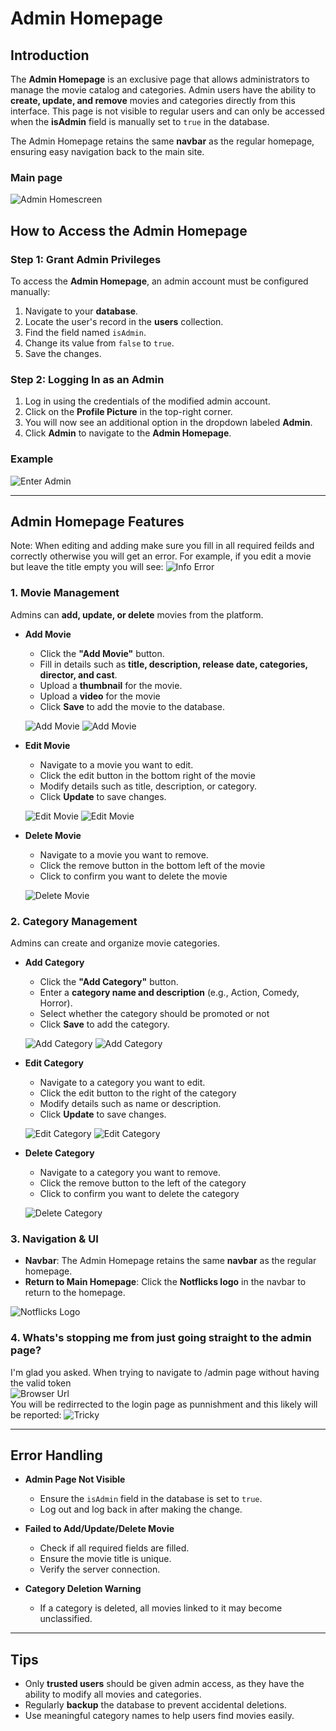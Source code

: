 # Admin Homepage

## Introduction

The **Admin Homepage** is an exclusive page that allows administrators to manage the movie catalog and categories. Admin users have the ability to **create, update, and remove** movies and categories directly from this interface. This page is not visible to regular users and can only be accessed when the **isAdmin** field is manually set to `true` in the database.

The Admin Homepage retains the same **navbar** as the regular homepage, ensuring easy navigation back to the main site.

### Main page
![Admin Homescreen](./Screenshots/web_admin_homescreen.png)

## How to Access the Admin Homepage

### Step 1: Grant Admin Privileges
To access the **Admin Homepage**, an admin account must be configured manually:
1. Navigate to your **database**.
2. Locate the user's record in the **users** collection.
3. Find the field named `isAdmin`.
4. Change its value from `false` to `true`.
5. Save the changes.

### Step 2: Logging In as an Admin
1. Log in using the credentials of the modified admin account.
2. Click on the **Profile Picture** in the top-right corner.
3. You will now see an additional option in the dropdown labeled **Admin**.
4. Click **Admin** to navigate to the **Admin Homepage**.

### Example
![Enter Admin](./Screenshots/web_enter_admin.png)

---

## Admin Homepage Features
Note: When editing and adding make sure you fill in all required feilds and correctly otherwise you will get an error. For example, if you edit a movie but leave the title empty you will see:
![Info Error](./Screenshots/web_info_error.png)

### 1. **Movie Management**
Admins can **add, update, or delete** movies from the platform.

- **Add Movie**  
  - Click the **"Add Movie"** button.
  - Fill in details such as **title, description, release date, categories, director, and cast**.
  - Upload a **thumbnail** for the movie.
  - Upload a **video** for the movie
  - Click **Save** to add the movie to the database.

  ![Add Movie](./Screenshots/web_add_movie1.png)
  ![Add Movie](./Screenshots/web_add_movie2.png)

- **Edit Movie**  
  - Navigate to a movie you want to edit.
  - Click the edit button in the bottom right of the movie
  - Modify details such as title, description, or category.
  - Click **Update** to save changes.

  ![Edit Movie](./Screenshots/web_edit_movie1.png)
  ![Edit Movie](./Screenshots/web_edit_movie2.png)

- **Delete Movie**  
  - Navigate to a movie you want to remove.
  - Click the remove button in the bottom left of the movie
  - Click to confirm you want to delete the movie

  ![Delete Movie](./Screenshots/web_delete_movie.png)

### 2. **Category Management**
Admins can create and organize movie categories.

- **Add Category**  
  - Click the **"Add Category"** button.
  - Enter a **category name and description** (e.g., Action, Comedy, Horror).
  - Select whether the category should be promoted or not
  - Click **Save** to add the category.

  ![Add Category](./Screenshots/web_add_category1.png)
  ![Add Category](./Screenshots/web_add_category2.png)

- **Edit Category**  
  - Navigate to a category you want to edit.
  - Click the edit button to the right of the category
  - Modify details such as name or description.
  - Click **Update** to save changes.

  ![Edit Category](./Screenshots/web_edit_category1.png)
  ![Edit Category](./Screenshots/web_edit_category2.png)

- **Delete Category**  
  - Navigate to a category you want to remove.
  - Click the remove button to the left of the category
  - Click to confirm you want to delete the category

  ![Delete Category](./Screenshots/web_delete_category.png)

### 3. **Navigation & UI**
- **Navbar**: The Admin Homepage retains the same **navbar** as the regular homepage.
- **Return to Main Homepage**: Click the **Notflicks logo** in the navbar to return to the homepage.

![Notflicks Logo](./Screenshots/web_notflicks_logo.png)

### 4. **Whats's stopping me from just going straight to the admin page?**

I'm glad you asked. When trying to navigate to /admin page without having the valid token
<br>
![Browser Url](./Screenshots/web_url.png)
<br>
You will be redirrected to the login page as punnishment and this likely will be reported:
![Tricky](./Screenshots/web_tricky_user.png)

---

## Error Handling
- **Admin Page Not Visible**  
  - Ensure the `isAdmin` field in the database is set to `true`.
  - Log out and log back in after making the change.
  
- **Failed to Add/Update/Delete Movie**  
  - Check if all required fields are filled.
  - Ensure the movie title is unique.
  - Verify the server connection.

- **Category Deletion Warning**  
  - If a category is deleted, all movies linked to it may become unclassified.

---

## Tips
- Only **trusted users** should be given admin access, as they have the ability to modify all movies and categories.
- Regularly **backup** the database to prevent accidental deletions.
- Use meaningful category names to help users find movies easily.

